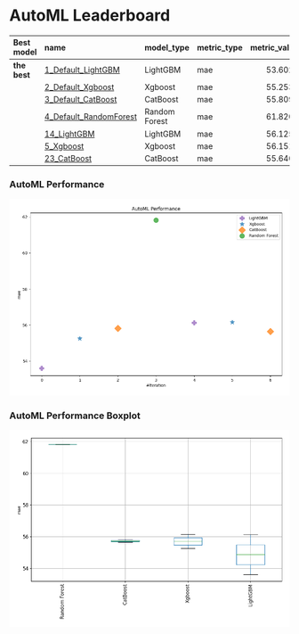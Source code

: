 # AutoML Leaderboard

| Best model   | name                                                       | model_type    | metric_type   |   metric_value |   train_time |
|:-------------|:-----------------------------------------------------------|:--------------|:--------------|---------------:|-------------:|
| **the best** | [1_Default_LightGBM](1_Default_LightGBM/README.md)         | LightGBM      | mae           |        53.6022 |        88.17 |
|              | [2_Default_Xgboost](2_Default_Xgboost/README.md)           | Xgboost       | mae           |        55.2534 |        79.61 |
|              | [3_Default_CatBoost](3_Default_CatBoost/README.md)         | CatBoost      | mae           |        55.8096 |       149.03 |
|              | [4_Default_RandomForest](4_Default_RandomForest/README.md) | Random Forest | mae           |        61.8204 |       147.76 |
|              | [14_LightGBM](14_LightGBM/README.md)                       | LightGBM      | mae           |        56.1259 |        32.57 |
|              | [5_Xgboost](5_Xgboost/README.md)                           | Xgboost       | mae           |        56.1512 |        52.58 |
|              | [23_CatBoost](23_CatBoost/README.md)                       | CatBoost      | mae           |        55.6408 |       149.13 |

### AutoML Performance
![AutoML Performance](ldb_performance.png)

### AutoML Performance Boxplot
![AutoML Performance Boxplot](ldb_performance_boxplot.png)